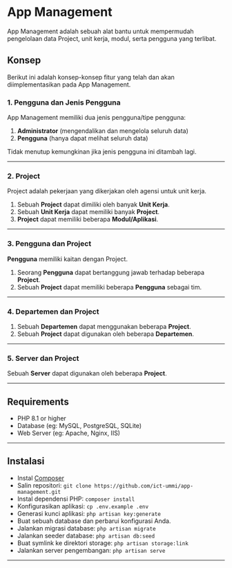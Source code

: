 # App Management

App Management adalah sebuah alat bantu untuk mempermudah pengelolaan data Project, unit kerja, modul, serta pengguna yang terlibat.

## Konsep

Berikut ini adalah konsep-konsep fitur yang telah dan akan diimplementasikan pada App Management.

### 1. Pengguna dan Jenis Pengguna

App Management memiliki dua jenis pengguna/tipe pengguna:

1. **Administrator** (mengendalikan dan mengelola seluruh data)
2. **Pengguna** (hanya dapat melihat seluruh data)

Tidak menutup kemungkinan jika jenis pengguna ini ditambah lagi.

---

### 2. Project

Project adalah pekerjaan yang dikerjakan oleh agensi untuk unit kerja.

1. Sebuah **Project** dapat dimiliki oleh banyak **Unit Kerja**.
2. Sebuah **Unit Kerja** dapat memiliki banyak **Project**.
3. **Project** dapat memiliki beberapa **Modul/Aplikasi**.

---

### 3. Pengguna dan Project

**Pengguna** memiliki kaitan dengan Project.

1. Seorang **Pengguna** dapat bertanggung jawab terhadap beberapa **Project**.
2. Sebuah **Project** dapat memiliki beberapa **Pengguna** sebagai tim.

---

### 4. Departemen dan Project

1. Sebuah **Departemen** dapat menggunakan beberapa **Project**.
2. Sebuah **Project** dapat digunakan oleh beberapa **Departemen**.

---

### 5. Server dan Project

Sebuah **Server** dapat digunakan oleh beberapa **Project**.

---



## Requirements
* PHP 8.1 or higher
* Database (eg: MySQL, PostgreSQL, SQLite)
* Web Server (eg: Apache, Nginx, IIS)

---
## Instalasi

- Instal [Composer](https://getcomposer.org/download)
- Salin repositori: `git clone https://github.com/ict-ummi/app-management.git`
- Instal dependensi PHP: `composer install`
- Konfigurasikan aplikasi: `cp .env.example .env`
- Generasi kunci aplikasi: `php artisan key:generate`
- Buat sebuah database dan perbarui konfigurasi Anda.
- Jalankan migrasi database: `php artisan migrate`
- Jalankan seeder database: `php artisan db:seed`
- Buat symlink ke direktori storage: `php artisan storage:link`
- Jalankan server pengembangan: `php artisan serve`

---

